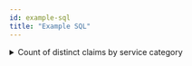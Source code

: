 ```yaml
---
id: example-sql
title: "Example SQL"
---
```


<details><summary>Count of distinct claims by service category</summary>

Use the query below to compute the number of distinct claims by service category 1 and 2.

```sql
select
  service_category_1
, service_category_2
, count(distinct claim_id) as distinct_claims
from claims_preprocessing.service_categories
group by 1,2
order by 1,2
```

![Claims by Service Category](/img/claims_by_service_category.jpg)

</details>